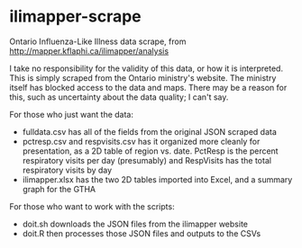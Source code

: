 # ilimapper-scrape
Ontario Influenza-Like Illness data scrape, from http://mapper.kflaphi.ca/ilimapper/analysis

I take no responsibility for the validity of this data, or how it is interpreted. This is simply scraped from the Ontario ministry's website.
The ministry itself has blocked access to the data and maps. There may be a reason for this, such as
uncertainty about the data quality; I can't say.

For those who just want the data:
- fulldata.csv has all of the fields from the original JSON scraped data
- pctresp.csv and respvisits.csv has it organized more cleanly for presentation, as a 2D table of region vs. date.
  PctResp is the percent respiratory visits per day (presumably) and RespVisits has the total respiratory visits by day
- ilimapper.xlsx has the two 2D tables imported into Excel, and a summary graph for the GTHA

For those who want to work with the scripts:
- doit.sh downloads the JSON files from the ilimapper website
- doit.R then processes those JSON files and outputs to the CSVs
